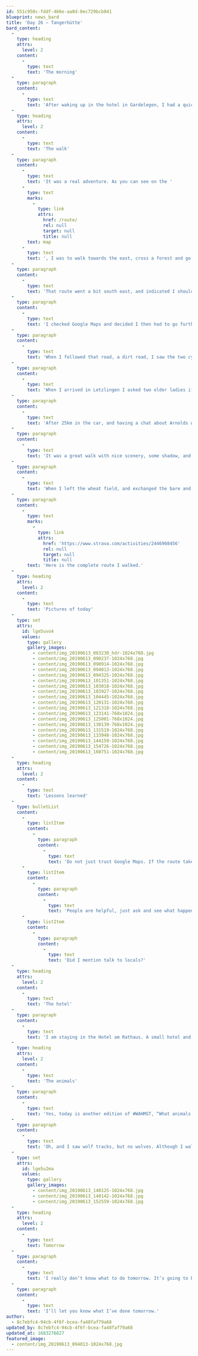 ```yaml
---
id: 551c950c-fddf-466e-aa0d-0ec729bcb041
blueprint: news_bard
title: 'Day 26 – Tangerhütte'
bard_content:
  -
    type: heading
    attrs:
      level: 2
    content:
      -
        type: text
        text: 'The morning'
  -
    type: paragraph
    content:
      -
        type: text
        text: 'After waking up in the hotel in Gardelegen, I had a quick shower and prepared all my stuff so I could pack my bag after breakfast. So I did. I checked out of the hotel and started my walk. I did not know what adventure I was starting…'
  -
    type: heading
    attrs:
      level: 2
    content:
      -
        type: text
        text: 'The walk'
  -
    type: paragraph
    content:
      -
        type: text
        text: 'It was a real adventure. As you can see on the '
      -
        type: text
        marks:
          -
            type: link
            attrs:
              href: /route/
              rel: null
              target: null
              title: null
        text: map
      -
        type: text
        text: ', I was to walk towards the east, cross a forest and go to a town called Schernebeck. I decided to give the alternative route, that Google Maps gave to me, a chance.'
  -
    type: paragraph
    content:
      -
        type: text
        text: 'That route went a bit south east, and indicated I should cross the Colbitz-Letzlinger Heide somewhere in the middle. So far so good. I followed the B71, an important road for the local towns and cities. I was passed by cars, trucks, buses and two cyclists. I had to go on to the former R71. This road at some point was a dead end because I was in front of an sign. A sign that indicated the area was a military practice area and entering that area without an approval is not allowed.'
  -
    type: paragraph
    content:
      -
        type: text
        text: 'I checked Google Maps and decided I then had to go further south to cross the area there. I still had the feeling that that was somehow possible. So I continued my way. Walking back 8.5km was not really an option…'
  -
    type: paragraph
    content:
      -
        type: text
        text: 'When I followed that road, a dirt road, I saw the two cyclists again. It was a dead end, crossing the military area was not possible. We had a short chat, they were from Kansas and were on a trip to Berlin having started in Amsterdam. They asked where I was from and what I was doing here. They were amazed to hear I walked from Rotterdam. So, there we were, in the middle of a deserted area, guided by Google Maps, which still indicated we could cross the military area. Which we didn’t. I came up with an alternative, to go to Letzlingen and ask further instructions there. They also went in that direction and so we wished each other a good and safe trip.'
  -
    type: paragraph
    content:
      -
        type: text
        text: 'When I arrived in Letzlingen I asked two older ladies if they know how to get to Tangerhütte. They didn’t, and sent met to the local bank. After asking there, I realized crossing the military area was an absolute no-go. Time to improvise. I walked to a gas station to ask the personnel there if they knew a way to get to my destination. A man, Arnold, who happened to just have had lunch overheard our conversation and he said I could ride with him to Hüttel and on to Colbitz, where I could walk north to Tangerhütte.'
  -
    type: paragraph
    content:
      -
        type: text
        text: 'After 25km in the car, and having a chat about Arnolds work, his very old car, the area and of course my adventure, he dropped me off at a crossing close to Colbitz. I was on my way again and had to walk 19km to get to my hotel.'
  -
    type: paragraph
    content:
      -
        type: text
        text: 'It was a great walk with nice scenery, some shadow, and lots of trees. I had a quick lunch somewhere in the shadow and continued. When I was about 3km from my destination, Google Maps said I needed to take a left turn. But, there was nothing. Just a wheat field and a small strip of bare soil that could not be called a road. I had two options, walk back one kilometer, or go on and walk through high grass and wheat. Of course I chose the latter…'
  -
    type: paragraph
    content:
      -
        type: text
        text: 'When I left the wheat field, and exchanged the bare and sometimes soft soil for a solid road, I cheered a little. Just 1km to go. Around 4:20pm I arrived in the hotel.'
  -
    type: paragraph
    content:
      -
        type: text
        marks:
          -
            type: link
            attrs:
              href: 'https://www.strava.com/activities/2446908456'
              rel: null
              target: null
              title: null
        text: 'Here is the complete route I walked.'
  -
    type: heading
    attrs:
      level: 2
    content:
      -
        type: text
        text: 'Pictures of today'
  -
    type: set
    attrs:
      id: lge5uvo4
      values:
        type: gallery
        gallery_images:
          - content/img_20190613_083230_hdr-1024x768.jpg
          - content/img_20190613_090237-1024x768.jpg
          - content/img_20190613_090914-1024x768.jpg
          - content/img_20190613_094013-1024x768.jpg
          - content/img_20190613_094325-1024x768.jpg
          - content/img_20190613_101351-1024x768.jpg
          - content/img_20190613_103018-1024x768.jpg
          - content/img_20190613_103927-1024x768.jpg
          - content/img_20190613_104445-1024x768.jpg
          - content/img_20190613_120131-1024x768.jpg
          - content/img_20190613_121318-1024x768.jpg
          - content/img_20190613_123141-768x1024.jpg
          - content/img_20190613_125001-768x1024.jpg
          - content/img_20190613_130139-768x1024.jpg
          - content/img_20190613_131519-1024x768.jpg
          - content/img_20190613_133948-1024x768.jpg
          - content/img_20190613_144159-1024x768.jpg
          - content/img_20190613_154726-1024x768.jpg
          - content/img_20190613_160751-1024x768.jpg
  -
    type: heading
    attrs:
      level: 2
    content:
      -
        type: text
        text: 'Lessons learned'
  -
    type: bulletList
    content:
      -
        type: listItem
        content:
          -
            type: paragraph
            content:
              -
                type: text
                text: 'Do not just trust Google Maps. If the route takes me across forest/military areas, inform with the locals first.'
      -
        type: listItem
        content:
          -
            type: paragraph
            content:
              -
                type: text
                text: 'People are helpful, just ask and see what happens. Don’t improvise without first consulting with locals.'
      -
        type: listItem
        content:
          -
            type: paragraph
            content:
              -
                type: text
                text: 'Did I mention talk to locals?'
  -
    type: heading
    attrs:
      level: 2
    content:
      -
        type: text
        text: 'The hotel'
  -
    type: paragraph
    content:
      -
        type: text
        text: 'I am staying in the Hotel am Rathaus. A small hotel and checking in I was quickly shown to my room. Which wasn’t cleaned. I got another, bigger room, which was cleaned and perfect for staying two night here. I really need a rest after this adventurous day.'
  -
    type: heading
    attrs:
      level: 2
    content:
      -
        type: text
        text: 'The animals'
  -
    type: paragraph
    content:
      -
        type: text
        text: 'Yes, today is another edition of #WAHMST, “What animals has Marcel seen today?”. I have seen a deer, scared, so it ran away. Furthermore I saw lots of cows, some horses, two hares and two donkeys.'
  -
    type: paragraph
    content:
      -
        type: text
        text: 'Oh, and I saw wolf tracks, but no wolves. Although I walked large parts of the stage with a big stick to be able to defend myself when encountering one.'
  -
    type: set
    attrs:
      id: lge5u2ma
      values:
        type: gallery
        gallery_images:
          - content/img_20190613_140125-1024x768.jpg
          - content/img_20190613_140142-1024x768.jpg
          - content/img_20190613_152559-1024x768.jpg
  -
    type: heading
    attrs:
      level: 2
    content:
      -
        type: text
        text: Tomorrow
  -
    type: paragraph
    content:
      -
        type: text
        text: 'I really don’t know what to do tomorrow. It’s going to be 32 degrees Celsius here, there is a public swimming pool, so I might enjoy a little swim there.'
  -
    type: paragraph
    content:
      -
        type: text
        text: 'I’ll let you know what I’ve done tomorrow.'
author:
  - 8c7ebfc4-94cb-4f6f-bcea-fa48faf79a68
updated_by: 8c7ebfc4-94cb-4f6f-bcea-fa48faf79a68
updated_at: 1683276827
featured_image:
  - content/img_20190613_094013-1024x768.jpg
---
```

